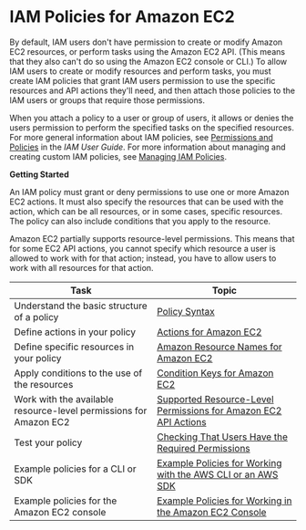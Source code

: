 # IAM Policies for Amazon EC2<a name="iam-policies-for-amazon-ec2"></a>

By default, IAM users don't have permission to create or modify Amazon EC2 resources, or perform tasks using the Amazon EC2 API\. \(This means that they also can't do so using the Amazon EC2 console or CLI\.\) To allow IAM users to create or modify resources and perform tasks, you must create IAM policies that grant IAM users permission to use the specific resources and API actions they'll need, and then attach those policies to the IAM users or groups that require those permissions\.

When you attach a policy to a user or group of users, it allows or denies the users permission to perform the specified tasks on the specified resources\. For more general information about IAM policies, see [Permissions and Policies](http://docs.aws.amazon.com/IAM/latest/UserGuide/PermissionsAndPolicies.html) in the *IAM User Guide*\. For more information about managing and creating custom IAM policies, see [Managing IAM Policies](http://docs.aws.amazon.com/IAM/latest/UserGuide/ManagingPolicies.html)\.

**Getting Started**

An IAM policy must grant or deny permissions to use one or more Amazon EC2 actions\. It must also specify the resources that can be used with the action, which can be all resources, or in some cases, specific resources\. The policy can also include conditions that you apply to the resource\. 

Amazon EC2 partially supports resource\-level permissions\. This means that for some EC2 API actions, you cannot specify which resource a user is allowed to work with for that action; instead, you have to allow users to work with all resources for that action\. 


| Task | Topic | 
| --- | --- | 
| Understand the basic structure of a policy | [Policy Syntax](iam-policy-structure.md#policy-syntax) | 
| Define actions in your policy | [Actions for Amazon EC2](iam-policy-structure.md#UsingWithEC2_Actions) | 
| Define specific resources in your policy | [Amazon Resource Names for Amazon EC2](iam-policy-structure.md#EC2_ARN_Format) | 
| Apply conditions to the use of the resources | [Condition Keys for Amazon EC2](iam-policy-structure.md#amazon-ec2-keys) | 
| Work with the available resource\-level permissions for Amazon EC2 | [Supported Resource\-Level Permissions for Amazon EC2 API Actions](ec2-supported-iam-actions-resources.md) | 
| Test your policy |  [Checking That Users Have the Required Permissions](iam-policy-structure.md#check-required-permissions)  | 
| Example policies for a CLI or SDK | [Example Policies for Working with the AWS CLI or an AWS SDK](ExamplePolicies_EC2.md) | 
| Example policies for the Amazon EC2 console | [Example Policies for Working in the Amazon EC2 Console](iam-policies-ec2-console.md) | 